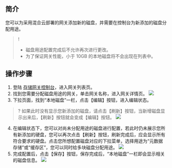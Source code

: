 ﻿## 简介
您可以为采用混合云部署的网关添加新的磁盘，并需要在控制台为新添加的磁盘分配用途。
> ! 
> - 磁盘用途配置完成后不允许再次进行更改。
> - 为了保证网关性能，小于 10GB 的本地磁盘将不会出现在列表中。

## 操作步骤
1. 登陆 [存储网关控制台](https://console.cloud.tencent.com/csg/gateway)，进入网关列表页。
2. 找到您需要分配磁盘用途的网关，单击网关名称，进入网关详情页。
![](https://main.qcloudimg.com/raw/d44a1d2506a418c0a0bcf533f3ce0f85.png)
3. 下拉页面，找到“本地磁盘”一栏，点击【编辑】按钮，进入编辑状态。
>? 如果此时没有显示您新添加的磁盘，请点击【刷新】按钮，当新增磁盘显示出来后，【刷新】按钮就会变成【编辑】按钮。
![](https://main.qcloudimg.com/raw/d3103b2d8bc7c3b2387ecb2a4aa22000.png)
4. 在编辑状态下，您可以对尚未分配用途的磁盘进行配置，若此时仍未展示您所有新添加的硬盘，您可以再次点击【刷新】按钮，刷新完成后，应会显示所有符合要求的硬盘。点击您所想配置磁盘对应的下拉菜单，选择用途为“元数据存储”或“缓存区”，您可以同时给多块磁盘分配用途。
![](https://main.qcloudimg.com/raw/af5494650dea855bf7c33da38d89f581.png)
5. 完成配置后，点击【保存】按钮，保存完成后，“本地磁盘”一栏即会显示相关的磁盘信息。
![](https://main.qcloudimg.com/raw/6653d177cc3261d4cd0f04446d0dd5fc.png)